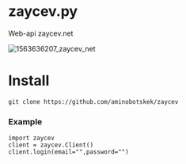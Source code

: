 # zaycev.py
Web-api zaycev.net

![1563636207_zaycev_net](https://github.com/aminobotskek/zaycev/assets/94906343/5dfd5111-6588-463e-b552-3e2adfaef77c)


# Install
```
git clone https://github.com/aminobotskek/zaycev
```

### Example
```python3
import zaycev
client = zaycev.Client()
client.login(email="",password="")
